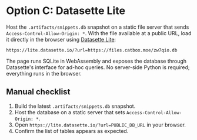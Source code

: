 # Option C: Datasette Lite

Host the `.artifacts/snippets.db` snapshot on a static file server that sends `Access-Control-Allow-Origin: *`.
With the file available at a public URL, load it directly in the browser using [Datasette Lite](https://lite.datasette.io/):

``` text
https://lite.datasette.io/?url=https://files.catbox.moe/zw7qio.db
```
The page runs SQLite in WebAssembly and exposes the database through Datasette's interface for ad-hoc queries.
No server-side Python is required; everything runs in the browser.

## Manual checklist

1. Build the latest `.artifacts/snippets.db` snapshot.
1. Host the database on a static server that sets `Access-Control-Allow-Origin: *`.
1. Open `https://lite.datasette.io/?url=PUBLIC_DB_URL` in your browser.
1. Confirm the list of tables appears as expected.
